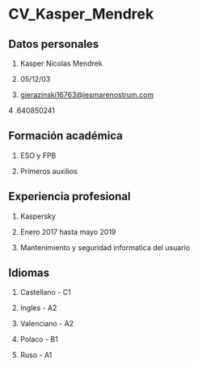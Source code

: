 # **CV_Kasper_Mendrek**

## **Datos personales**

1. Kasper Nicolas Mendrek

2. 05/12/03

3. gierazinski16763@iesmarenostrum.com

4 .640850241

## **Formación académica**

1. ESO y FPB

2. Primeros auxilios

## **Experiencia profesional**

1. Kaspersky

2. Enero 2017 hasta mayo 2019

3. Mantenimiento y seguridad informatica del usuario

## **Idiomas**

1. Castellano - C1

2. Ingles - A2

3. Valenciano - A2

4. Polaco - B1

5. Ruso - A1
